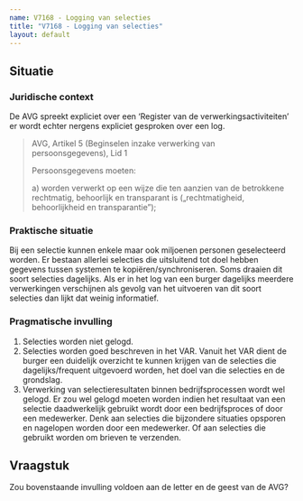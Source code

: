 ```yaml
---
name: V7168 - Logging van selecties
title: "V7168 - Logging van selecties"
layout: default
---
```

## Situatie
### Juridische context
De AVG spreekt expliciet over een ‘Register van de verwerkingsactiviteiten’ er wordt echter nergens expliciet gesproken over een log.

> AVG, Artikel 5 (Beginselen inzake verwerking van persoonsgegevens), Lid 1
>
> Persoonsgegevens moeten:
>
> a) worden verwerkt op een wijze die ten aanzien van de betrokkene rechtmatig, behoorlijk en transparant is („rechtmatigheid, behoorlijkheid en transparantie”);
     

### Praktische situatie
Bij een selectie kunnen enkele maar ook miljoenen personen geselecteerd worden. Er bestaan allerlei selecties die uitsluitend tot doel hebben gegevens tussen systemen te kopiëren/synchroniseren. Soms draaien dit soort selecties dagelijks.
Als er in het log van een burger dagelijks meerdere verwerkingen verschijnen als gevolg van het uitvoeren van dit soort selecties dan lijkt dat weinig informatief.

### Pragmatische invulling
1.	Selecties worden niet gelogd.
2.	Selecties worden goed beschreven in het VAR. Vanuit het VAR dient de burger een duidelijk overzicht te kunnen krijgen van de selecties die dagelijks/frequent uitgevoerd worden, het doel van die selecties en de grondslag.
3.	Verwerking van selectieresultaten binnen bedrijfsprocessen wordt wel gelogd. Er zou wel gelogd moeten worden indien het resultaat van een selectie daadwerkelijk gebruikt wordt door een bedrijfsproces of door een medewerker. Denk aan selecties die bijzondere situaties opsporen en nagelopen worden door een medewerker. Of aan selecties die gebruikt worden om brieven te verzenden.

## Vraagstuk
Zou bovenstaande invulling voldoen aan de letter en de geest van de AVG?
